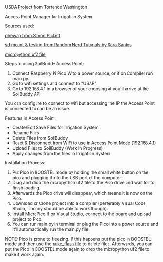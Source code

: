 USDA Project from Torrence Washington 

Access Point Manager for Irrigation System.

Sources used:

[phewap from Simon Pickett](https://github.com/simonprickett/phewap)

[sd mount & testing from Random Nerd Tutorials by Sara Santos](https://randomnerdtutorials.com/raspberry-pi-pico-microsd-card-micropython/)

[micropython uf2 file](https://micropython.org/download/RPI_PICO/)

Steps to using SoilBuddy Access Point:
 1. Connect Raspberry Pi Pico W to a power source, or if on Compiler run main.py.
 2. Go to wifi settings and connect to "USAP".
 3. Go to 192.168.4.1 in a browser of your choosing at you'll arrive at the SoilBuddy AP!

You can configure to connect to wifi but accessing the IP the Access Point is connected to can be an issue.

Features in Access Point:
* Create/Edit Save Files for Irrigation System
* Rename Files
* Delete Files from SoilBuddy
* Reset & Disconnect from WiFi to use in Access Point Mode (192.168.4.1)
* Upload Files to SoilBuddy (Work In Progress)
* Apply changes from the files to Irrigation System

Installation Process:
1. Put Pico in BOOSTEL mode by holding the small white button on the pico and plugging it into the USB port of the computer.
2. Drag and drop the micropython uf2 file to the Pico drive and wait for to finish loading.
3. Afterwards the Pico drive will disappear, which means it is now on the Pico.
4. Download or Clone project into a compiler (perferably Visual Code Studio, Thonny should be able to work though).
5. Install MicroPico if on Visual Studio, connect to the board and upload project to Pico.
6. You can run main.py in terminal or plug the Pico into a power source and it'll automactically run the main.py file. 

NOTE: 
Pico is prone to freezing. If this happens put the pico in BOOSTEL mode and then use the [nuke_flash file](https://www.raspberrypi.com/documentation/microcontrollers/pico-series.html#resetting-flash-memory) to delete files. Afterwards, you can put the Pico in BOOSTEL mode again to drop the micropython uf2 file to make it work again. 
